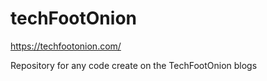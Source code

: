 # techFootOnion

https://techfootonion.com/

Repository for any code create on the TechFootOnion blogs
